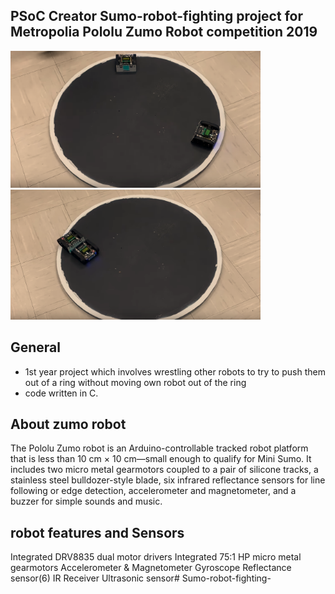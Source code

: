 ## PSoC Creator Sumo-robot-fighting  project for Metropolia Pololu Zumo Robot competition 2019 
<img src="Images/Capture.PNG" width="400">    <img src="Images/Capture3.PNG" width="400">

## General 

- 1st year project which involves wrestling other robots to try to push them out of a ring without moving own 
  robot out of the ring
- code written in C.

## About zumo robot 
 The Pololu Zumo robot is an Arduino-controllable tracked robot platform that is less than 10 cm × 10 cm—small enough 
 to qualify for Mini Sumo. It includes two micro metal gearmotors coupled to a pair of silicone tracks, a stainless steel 
 bulldozer-style blade, six infrared reflectance sensors for line following or edge detection, accelerometer
 and magnetometer, and a buzzer for simple sounds and music.

## robot features and Sensors

 Integrated DRV8835 dual motor drivers
 Integrated 75:1 HP micro metal gearmotors
 Accelerometer & Magnetometer
 Gyroscope
 Reflectance sensor(6)
 IR Receiver
 Ultrasonic sensor# Sumo-robot-fighting-
